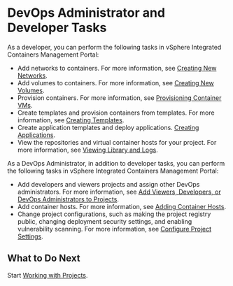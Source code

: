 # DevOps Administrator and Developer Tasks #

As a developer, you can perform the following tasks in vSphere Integrated Containers Management Portal:

- Add networks to containers. For more information, see [Creating New Networks](create_network.md).
- Add volumes to containers. For more information, see [Creating New Volumes](create_volumes.md).
- Provision containers. For more information, see [Provisioning Container VMs](provision_containers_portal.md).
- Create templates and provision containers from templates. For more information, see [Creating Templates](creating_templates.md).
- Create application templates and deploy applications. [Creating Applications](creating_applications.md).
- View the repositories and virtual container hosts for your project. For more information, see [Viewing Library and Logs](view_library_and_logs.md).

As a DevOps Administrator, in addition to developer tasks, you can perform the following tasks in vSphere Integrated Containers Management Portal:

- Add developers and viewers projects and assign other DevOps administrators. For more information, see [Add Viewers, Developers, or DevOps Administrators to Projects](../vic_cloud_admin/add_users.html).
- Add container hosts. For more information, see [Adding Container Hosts](add_container_host.md).
- Change project configurations, such as making the project registry public, changing deployment security settings, and enabling vulnerability scanning. For more information, see [Configure Project Settings](../vic_cloud_admin/manage_projects.html).

## What to Do Next ##

Start [Working with Projects](working_with_projects_vicui.md).